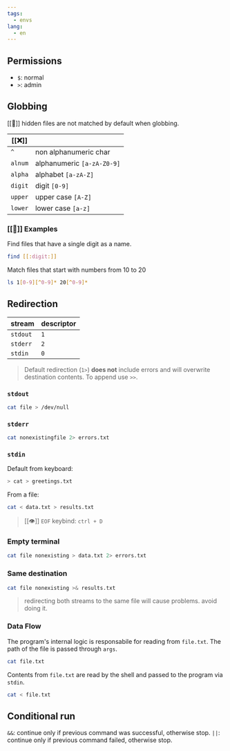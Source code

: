 ```yaml
---
tags:
  - envs
lang:
  - en
---
```


## Permissions

- `$`: normal
- `>`: admin

## Globbing

[[🚨]] hidden files are not matched by default when globbing.

| \[\[:x:]] |                            |
| --------- | -------------------------- |
| `^`       | non alphanumeric char      |
| `alnum`   | alphanumeric `[a-zA-Z0-9]` |
| `alpha`   | alphabet `[a-zA-Z]`        |
| `digit`   | digit `[0-9]`              |
| `upper`   | upper case `[A-Z]`         |
| `lower`   | lower case `[a-z]`         |

### [[🔎]] Examples

Find files that have a single digit as a name.

```bash
find [[:digit:]]
```

Match files that start with numbers from 10 to 20

```bash
ls 1[0-9][^0-9]* 20[^0-9]*
```

## Redirection

| stream   | descriptor |
| -------- | ---------- |
| `stdout` | `1`        |
| `stderr` | `2`        |
| `stdin`  | `0`        |

>Default redirection (`1>`) **does not** include errors and will overwrite destination contents. To append use `>>`.

### `stdout`

```bash
cat file > /dev/null
```

### `stderr`

```bash
cat nonexistingfile 2> errors.txt
```

### `stdin`

Default from keyboard:

```bash
> cat > greetings.txt
```

From a file:

```bash
cat < data.txt > results.txt
```

> [[👁️]] `EOF` keybind: `ctrl + D`

### Empty terminal

```bash
cat file nonexisting > data.txt 2> errors.txt
```

### Same destination

```bash
cat file nonexisting >& results.txt
```

> redirecting both streams to the same file will cause problems. avoid doing it.

### Data Flow

The program's internal logic is responsabile for reading from `file.txt`. The path of the file is passed through `args`.

```bash
cat file.txt
```

Contents from `file.txt` are read by the shell and passed to the program via `stdin`.

```bash
cat < file.txt
```

## Conditional run

`&&`: continue only if previous command was successful, otherwise stop.
`||`: continue only if previous command failed, otherwise stop.